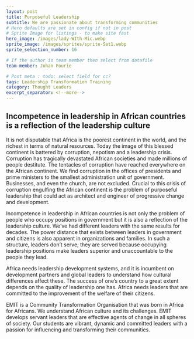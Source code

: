 ```yaml
---
layout: post
title: Purposeful Leadership
subtitle: We are passionate about transforming communities
# Hero defaults are set in config if not in post
# Sprite Image for listings - to make site fast
hero_image: /images/lady-WIth-Mic.webp
sprite_image: /images/sprites/sprite-Set1.webp
sprite_selection_number: 16

# If the author is team member then select from datafile
team-member: Johan Fourie

# Post meta : todo: select field for cc?
tags: Leadership Transformation Training
category: Thought Leaders
excerpt_separator: <!--more-->
---
```


## Incompetence in leadership in African countries is a reflection of the leadership culture

It is not disputable that Africa is the poorest continent in the world, and the richest in terms of natural resources. Today the image of this blessed continent is battered by corruption, nepotism and a leadership crisis. Corruption has tragically devastated African societies and made millions of people destitute. The tentacles of corruption have reached everywhere on the African continent. We find corruption in the offices of presidents and prime ministers to the smallest administration unit of government. Businesses, and even the church, are not excluded. Crucial to this crisis of corruption engulfing the African continent is the problem of purposeful leadership that could act as architect and engineer of progressive change and development.

Incompetence in leadership in African countries is not only the problem of people who occupy positions in government but it is also a reflection of the leadership culture. We’ve had different leaders with the same results for decades. The power distance that exists between leaders in government and citizens is also apparent in organizations and families. In such a structure, leaders don’t serve; they are served because occupying leadership positions make leaders superior and unaccountable to the people they lead.

Africa needs leadership development systems, and it is incumbent on development partners and global leaders to understand how cultural differences affect these. The success of one’s country to a great extent depends on the quality of leadership one has. Africa needs leaders that are committed to the improvement of the welfare of their citizens.

EMIT is a Community Transformation Organisation that was born in Africa for Africans. We understand African culture and its challenges. EMIT develops servant leaders that are effective agents of change in all spheres of society. Our students are vibrant, dynamic and committed leaders with a passion for influencing and transforming their communities.